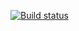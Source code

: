 [![Build status](https://ci.appveyor.com/api/projects/status/8veh2jlibd2l50ab?svg=true)](https://ci.appveyor.com/project/Navershune/aqahw2-testing-api-ci)
